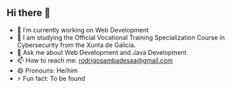 ## Hi there 👋

- 🔭 I’m currently working on Web Development
- 🌱 I am studying the Official Vocational Training Specialization Course in Cybersecurity from the Xunta de Galicia.
- 💬 Ask me about Web Development and Java Development
- 📫 How to reach me: rodrigosambadesaa@gmail.com
- 😄 Pronouns: He/him
- ⚡ Fun fact: To be found
